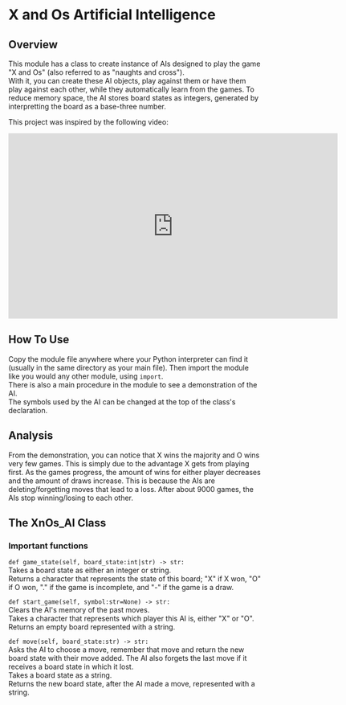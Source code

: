 # X and Os Artificial Intelligence
## Overview
This module has a class to create instance of AIs designed to play the game "X and Os" (also referred to as "naughts and cross").<br>
With it, you can create these AI objects, play against them or have them play against each other, while they automatically learn from the games. To reduce memory space, the AI stores board states as integers, generated by interpretting the board as a base-three number.<br>

This project was inspired by the following video:<br>
<iframe width="656" height="369" src="https://www.youtube.com/embed/sw7UAZNgGg8" title="The Game That Learns" frameborder="0" allow="accelerometer; autoplay; clipboard-write; encrypted-media; gyroscope; picture-in-picture; web-share" referrerpolicy="strict-origin-when-cross-origin" allowfullscreen></iframe>

## How To Use
Copy the module file anywhere where your Python interpreter can find it (usually in the same directory as your main file). Then import the module like you would any other module, using `import`.<br>
There is also a main procedure in the module to see a demonstration of the AI.<br>
The symbols used by the AI can be changed at the top of the class's declaration.

## Analysis
From the demonstration, you can notice that X wins the majority and O wins very few games. This is simply due to the advantage X gets from playing first. As the games progress, the amount of wins for either player decreases and the amount of draws increase. This is because the AIs are deleting/forgetting moves that lead to a loss. After about 9000 games, the AIs stop winning/losing to each other.

## The XnOs_AI Class
### Important functions
`def game_state(self, board_state:int|str) -> str:`<br>
Takes a board state as either an integer or string.<br>
Returns a character that represents the state of this board; "X" if X won, "O" if O won, "." if the game is incomplete, and "-" if the game is a draw.

`def start_game(self, symbol:str=None) -> str:`<br>
Clears the AI's memory of the past moves.<br>
Takes a character that represents which player this AI is, either "X" or "O".<br>
Returns an empty board represented with a string.

`def move(self, board_state:str) -> str:`<br>
Asks the AI to choose a move, remember that move and return the new board state with their move added. The AI also forgets the last move if it receives a board state in which it lost.<br>
Takes a board state as a string.<br>
Returns the new board state, after the AI made a move, represented with a string.